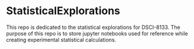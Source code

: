 # StatisticalExplorations

This repo is dedicated to the statistical explorations for DSCI-8133. The purpose of this repo is to store jupyter notebooks used for reference while creating experimental statistical calculations.  
